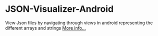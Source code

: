 JSON-Visualizer-Android
=======================

View Json files by navigating through views in android representing the different arrays and strings
[More info...](metrafonic.com/json-visualizer-android/)
